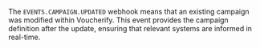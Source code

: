 The `EVENTS.CAMPAIGN.UPDATED` webhook means that an existing campaign was modified within Voucherify. This event provides the campaign definition after the update, ensuring that relevant systems are informed in real-time.